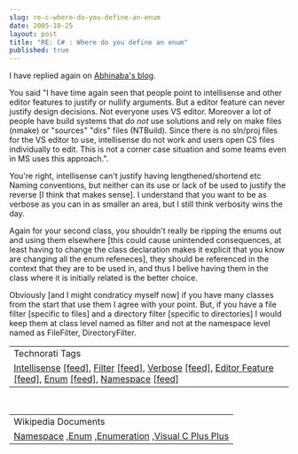 ```yaml
---
slug: re-c-where-do-you-define-an-enum
date: 2005-10-25
layout: post
title: "RE: C# : Where do you define an enum"
published: true
---
```

I have replied again on <a href="http://blogs.msdn.com/abhinaba/archive/2005/10/24/484120.aspx">Abhinaba's blog</a>. <p />You said "I have time again seen that people point to intellisense and other editor features to justify or nullify arguments. But a editor feature can never justify design decisions. Not everyone uses VS editor. Moreover a lot of people have build systems that _do not_ use solutions and rely on make files (nmake) or "sources" "dirs" files (NTBuild). Since there is no sln/proj files for the VS editor to use, intellisense do not work and users open CS files individually to edit. This is not a corner case situation and some teams even in MS uses this approach.". <p />You're right, intellisense can't justify having lengthened/shortend etc Naming conventions, but neither can its use or lack of be used to justify the reverse [I think that makes sense]. I understand that you want to be as verbose as you can in as smaller an area, but I still think verbosity wins the day. <p />Again for your second class, you shouldn't really be ripping the enums out and using them elsewhere [this could cause unintended consequences, at least having to change the class declaration makes it explicit that you know are changing all the enum refeneces], they should be referenced in the context that they are to be used in, and thus I belive having them in the class where it is initially related is the better choice. <p />Obviously [and I might condraticy myself now] if you have many classes from the start that use them I agree with your point. But, if you have a file filter [specific to files] and a directory filter [specific to directories] I would keep them at class level named as filter and not at the namespace level named as FileFilter, DirectoryFilter.<p /><table class="TechnoratiHead TagHeader">
<tr><td>Technorati Tags</td></tr>
<tr class="Technorati"><td>
<a href="http://www.technorati.com/tag/Intellisense" class="Tag" rel="tag">Intellisense</a> <a href="http://feeds.technorati.com/feed/posts/tag/Intellisense" class="Tag">[feed]</a>, <a href="http://www.technorati.com/tag/Filter" class="Tag" rel="tag">Filter</a> <a href="http://feeds.technorati.com/feed/posts/tag/Filter" class="Tag">[feed]</a>, <a href="http://www.technorati.com/tag/Verbose" class="Tag" rel="tag">Verbose</a> <a href="http://feeds.technorati.com/feed/posts/tag/Verbose" class="Tag">[feed]</a>, <a href="http://www.technorati.com/tag/Editor%20Feature" class="Tag" rel="tag">Editor Feature</a> <a href="http://feeds.technorati.com/feed/posts/tag/Editor%20Feature" class="Tag">[feed]</a>, <a href="http://www.technorati.com/tag/Enum" class="Tag" rel="tag">Enum</a> <a href="http://feeds.technorati.com/feed/posts/tag/Enum" class="Tag">[feed]</a>, <a href="http://www.technorati.com/tag/Namespace" class="Tag" rel="tag">Namespace</a> <a href="http://feeds.technorati.com/feed/posts/tag/Namespace" class="Tag">[feed]</a>
</td></tr>
</table><br /><table class="TechnoratiHead TagHeader">
<tr><td>Wikipedia Documents</td></tr>
<tr class="Technorati"><td>
<a href="http://en.wikipedia.org/wiki/Namespace">Namespace</a> ,<a href="http://en.wikipedia.org/wiki/Enum">Enum</a> ,<a href="http://en.wikipedia.org/wiki/Enumeration">Enumeration</a> ,<a href="http://en.wikipedia.org/wiki/Visual_C_Plus_Plus">Visual C Plus Plus</a>
</td></tr>
</table><div class="blogger-post-footer"><img class="posterous_download_image" src="https://blogger.googleusercontent.com/tracker/8109338-113027370400153153?l=www.kinlan.co.uk%2Findex.html" height="1" alt="" width="1" /></div>

